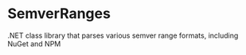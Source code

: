 # SemverRanges
.NET class library that parses various semver range formats, including NuGet and NPM
